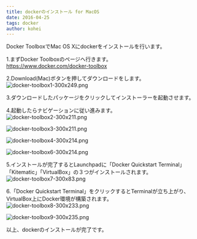 ```yaml
---
title: dockerのインストール for MacOS
date: 2016-04-25
tags: docker
author: kohei
---
```


Docker ToolboxでMac OS Xにdockerをインストールを行います。

1.まずDocker Toolboxのページへ行きます。<br>
https://www.docker.com/docker-toolbox


2.Download(Mac)ボタンを押してダウンロードをします。<br>
![docker-toolbox1-300x249.png](https://qiita-image-store.s3.amazonaws.com/0/82090/71cea7b3-8213-7410-c8c6-ff2ce6ec9a99.png)


3.ダウンロードしたパッケージをクリックしてインストーラーを起動させます。


4.起動したらナビゲーションに従い進みます。
![docker-toolbox2-300x211.png](https://qiita-image-store.s3.amazonaws.com/0/82090/95a753cc-9409-efe1-3c97-e3141dc88a00.png)

![docker-toolbox3-300x211.png](https://qiita-image-store.s3.amazonaws.com/0/82090/44be53e3-4788-3ae3-def9-2439c60aa2b2.png)

![docker-toolbox4-300x214.png](https://qiita-image-store.s3.amazonaws.com/0/82090/3f808694-d676-1ce8-aba2-2ff6d0940ac5.png)

![docker-toolbox6-300x214.png](https://qiita-image-store.s3.amazonaws.com/0/82090/fac6e78a-5e39-c63f-4449-6bfc3633d2f2.png)


5.インストールが完了するとLaunchpadに「Docker Quickstart Terminal」「Kitematic」「VirtualBox」の３つがインストールされます。
![docker-toolbox7-300x83.png](https://qiita-image-store.s3.amazonaws.com/0/82090/0a4784c9-dff8-7d7c-ed16-37bd7db04a17.png)


6.「Docker Quickstart Terminal」をクリックするとTerminalが立ち上がり、VirtualBox上にDocker環境が構築されます。
![docker-toolbox8-300x233.png](https://qiita-image-store.s3.amazonaws.com/0/82090/d2ed5332-439f-35eb-7730-1e1da9251b9d.png)

![docker-toolbox9-300x235.png](https://qiita-image-store.s3.amazonaws.com/0/82090/bd9974f9-dae7-122d-8385-38b80193e584.png)

以上、dockerのインストールが完了です。


